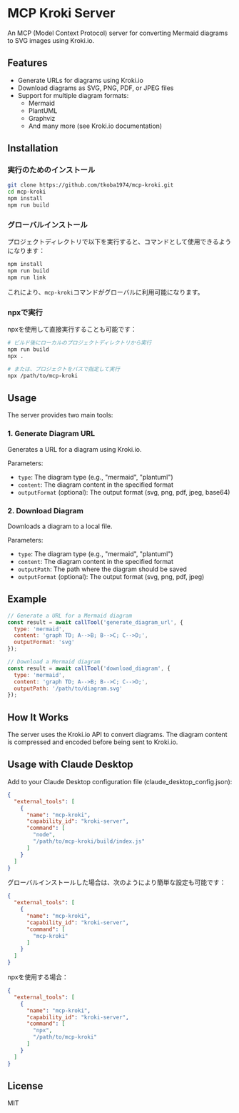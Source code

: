 # MCP Kroki Server

An MCP (Model Context Protocol) server for converting Mermaid diagrams to SVG images using Kroki.io.

## Features

- Generate URLs for diagrams using Kroki.io
- Download diagrams as SVG, PNG, PDF, or JPEG files
- Support for multiple diagram formats:
  - Mermaid
  - PlantUML
  - Graphviz
  - And many more (see Kroki.io documentation)

## Installation

### 実行のためのインストール

```bash
git clone https://github.com/tkoba1974/mcp-kroki.git
cd mcp-kroki
npm install
npm run build
```

### グローバルインストール

プロジェクトディレクトリで以下を実行すると、コマンドとして使用できるようになります：

```bash
npm install
npm run build
npm run link
```

これにより、`mcp-kroki`コマンドがグローバルに利用可能になります。

### npxで実行

npxを使用して直接実行することも可能です：

```bash
# ビルド後にローカルのプロジェクトディレクトリから実行
npm run build
npx .

# または、プロジェクトをパスで指定して実行
npx /path/to/mcp-kroki
```

## Usage

The server provides two main tools:

### 1. Generate Diagram URL

Generates a URL for a diagram using Kroki.io.

Parameters:
- `type`: The diagram type (e.g., "mermaid", "plantuml")
- `content`: The diagram content in the specified format
- `outputFormat` (optional): The output format (svg, png, pdf, jpeg, base64)

### 2. Download Diagram

Downloads a diagram to a local file.

Parameters:
- `type`: The diagram type (e.g., "mermaid", "plantuml")
- `content`: The diagram content in the specified format
- `outputPath`: The path where the diagram should be saved
- `outputFormat` (optional): The output format (svg, png, pdf, jpeg)

## Example

```javascript
// Generate a URL for a Mermaid diagram
const result = await callTool('generate_diagram_url', {
  type: 'mermaid',
  content: 'graph TD; A-->B; B-->C; C-->D;',
  outputFormat: 'svg'
});

// Download a Mermaid diagram
const result = await callTool('download_diagram', {
  type: 'mermaid',
  content: 'graph TD; A-->B; B-->C; C-->D;',
  outputPath: '/path/to/diagram.svg'
});
```

## How It Works

The server uses the Kroki.io API to convert diagrams. The diagram content is compressed and encoded before being sent to Kroki.io.

## Usage with Claude Desktop

Add to your Claude Desktop configuration file (claude_desktop_config.json):

```json
{
  "external_tools": [
    {
      "name": "mcp-kroki",
      "capability_id": "kroki-server",
      "command": [
        "node",
        "/path/to/mcp-kroki/build/index.js"
      ]
    }
  ]
}
```

グローバルインストールした場合は、次のようにより簡単な設定も可能です：

```json
{
  "external_tools": [
    {
      "name": "mcp-kroki",
      "capability_id": "kroki-server",
      "command": [
        "mcp-kroki"
      ]
    }
  ]
}
```

npxを使用する場合：

```json
{
  "external_tools": [
    {
      "name": "mcp-kroki",
      "capability_id": "kroki-server",
      "command": [
        "npx",
        "/path/to/mcp-kroki"
      ]
    }
  ]
}
```

## License

MIT
